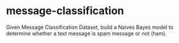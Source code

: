 # message-classification
Given Message Classification Dataset, build a Naives Bayes model to determine whether a text message is spam message or not (ham).
